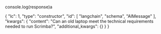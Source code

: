 console.log(response)a

{
  "lc": 1,
  "type": "constructor",
  "id": [
    "langchain",
    "schema",
    "AIMessage"
  ],
  "kwargs": {
    "content": "Can an old laptop meet the technical requirements needed to run Scrimba?",
    "additional_kwargs": {}
  }
}
